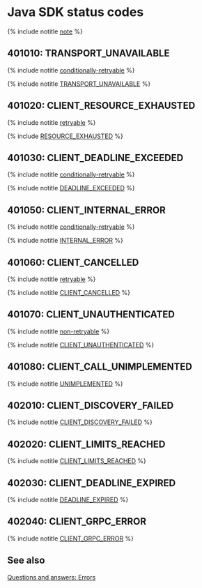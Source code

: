 # Java SDK status codes

{% include notitle [note](./_includes/ydb-status-codes-note.md) %}

<div class="tags_list">

## 401010: TRANSPORT_UNAVAILABLE

{% include notitle [conditionally-retryable](./_includes/tags.md#conditionally-retryable) %}

</div>

{% include notitle [TRANSPORT_UNAVAILABLE](./_includes/statuses/transport-unavailable.md) %}

<div class="tags_list">

## 401020: CLIENT_RESOURCE_EXHAUSTED

{% include notitle [retryable](./_includes/tags.md#retryable) %}

</div>

{% include [RESOURCE_EXHAUSTED](_includes/statuses/resource-exhausted.md) %}

<div class="tags_list">

## 401030: CLIENT_DEADLINE_EXCEEDED

{% include notitle [conditionally-retryable](./_includes/tags.md#conditionally-retryable) %}

</div>

{% include notitle [DEADLINE_EXCEEDED](./_includes/statuses/deadline-exceeded.md) %}

<div class="tags_list">

## 401050: CLIENT_INTERNAL_ERROR

{% include notitle [conditionally-retryable](./_includes/tags.md#conditionally-retryable) %}

</div>

{% include notitle [INTERNAL_ERROR](./_includes/statuses/client-internal-error.md) %}

<div class="tags_list">

## 401060: CLIENT_CANCELLED

{% include notitle [retryable](./_includes/tags.md#retryable) %}

</div>

{% include notitle [CLIENT_CANCELLED](./_includes/statuses/client-cancelled.md) %}

<div class="tags_list">

## 401070: CLIENT_UNAUTHENTICATED

{% include notitle [non-retryable](./_includes/tags.md#non-retryable) %}

</div>

{% include notitle [CLIENT_UNAUTHENTICATED](./_includes/statuses/client-unauthenticated.md) %}

<div class="tags_list">

## 401080: CLIENT_CALL_UNIMPLEMENTED

</div>

{% include notitle [UNIMPLEMENTED](./_includes/statuses/client-call-unimplemented.md) %}

<div class="tags_list">

## 402010: CLIENT_DISCOVERY_FAILED

</div>

{% include notitle [CLIENT_DISCOVERY_FAILED](./_includes/statuses/client-discovery-failed.md) %}

<div class="tags_list">

## 402020: CLIENT_LIMITS_REACHED

</div>

{% include notitle [CLIENT_LIMITS_REACHED](./_includes/statuses/client-limits-reached.md) %}

<div class="tags_list">

## 402030: CLIENT_DEADLINE_EXPIRED

</div>

{% include notitle [DEADLINE_EXPIRED](./_includes/statuses/deadline-expired.md) %}

<div class="tags_list">

## 402040: CLIENT_GRPC_ERROR

</div>

{% include notitle [CLIENT_GRPC_ERROR](./_includes/statuses/client-grpc-error.md) %}

## See also

[Questions and answers: Errors](../../faq/errors.md)


